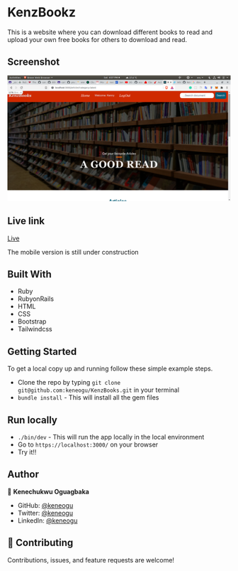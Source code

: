 # KenzBookz

This is a website where you can download different books to read and upload your own free books for others to download and read.


## Screenshot
![App screenshot](app/assets/images/screen.png)

## Live link
[Live](https://kenzbookz.onrender.com/)

The mobile version is still under construction

## Built With

- Ruby
- RubyonRails
- HTML
- CSS
- Bootstrap
- Tailwindcss

## Getting Started

To get a local copy up and running follow these simple example steps.

- Clone the repo by typing `git clone git@github.com:keneogu/KenzBooks.git` in your terminal
- `bundle install` - This will install all the gem files

## Run locally

- `./bin/dev` - This will run the app locally in the local environment
- Go to `https://localhost:3000/` on your browser
- Try it!!


## Author

👤 **Kenechukwu Oguagbaka**

- GitHub: [@keneogu](https://github.com/keneogu)
- Twitter: [@keneogu](https://twitter.com/keneogu)
- LinkedIn: [@keneogu](https://www.linkedin.com/in/oguagbaka-kenechukwu-8b2289179/)

## 🤝 Contributing

Contributions, issues, and feature requests are welcome!
